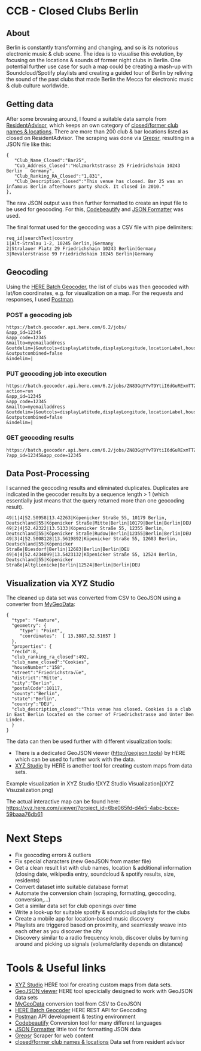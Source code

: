 # CCB - Closed Clubs Berlin

## About
Berlin is constantly transforming and changing, and so is its notorious electronic music & club scene. The idea is to visualise this evolution, by focusing on the locations & sounds of former night clubs in Berlin. One potential further use case for such a map could be creating a mash-up with Soundcloud/Spotify playlists and creating a guided tour of Berlin by reliving the sound of the past clubs that made Berlin the Mecca for electronic music & club culture worldwide.

## Getting data
After some browsing around, I found a suitable data sample from [ResidentAdvisor](https://www.residentadvisor.com), which keeps an own category of [closed/former club names & locations](https://www.residentadvisor.net/clubs.aspx?ai=34&status=closed). There are more than 200 club & bar locations listed as closed on ResidentAdvisor. The scraping was done via [Grepsr](https://app.grepsr.com/app/concierge/welcome), resulting in a JSON file like this:

```
{
   "Club_Name_Closed":"Bar25",
   "Cub_Address_Closed":"Holzmarktstrasse 25 Friedrichshain 10243 Berlin   Germany",
   "Club_Ranking_RA_Closed":"1,831",
   "Club_Description_Closed":"This venue has closed. Bar 25 was an infamous Berlin afterhours party shack. It closed in 2010."
},
```

The raw JSON output was then further formatted to create an input file to be used for geocoding. For this, [Codebeautify](https://codebeautify.org) and [JSON Formatter](https://jsonformatter.curiousconcept.com) was used.

The final format used for the geocoding was a CSV file with pipe delimiters:

```
req_id|searchText|country
1|Alt-Stralau 1-2, 10245 Berlin,|Germany
2|Stralauer Platz 29 Friedrichshain 10243 Berlin|Germany
3|Revalerstrasse 99 Friedrichshain 10245 Berlin|Germany
```

## Geocoding
Using the [HERE Batch Geocoder](https://developer.here.com/documentation/batch-geocoder/topics/quick-start.html), the list of clubs was then geocoded with lat/lon coordinates, e.g. for visualization on a map. For the requests and responses, I used [Postman](https://www.getpostman.com).



### POST a geocoding job
```
https://batch.geocoder.api.here.com/6.2/jobs/
&app_id=12345
&app_code=12345
&mailto=myemailaddress
&outdelim=|&outcols=displayLatitude,displayLongitude,locationLabel,houseNumber,street,district,city,postalCode,county,state,country
&outputcombined=false
&indelim=|
```
### PUT geocoding job into execution

```
https://batch.geocoder.api.here.com/6.2/jobs/ZN83GqYYvT9YtiI6dGuRExmTTZfauiLP?action=run
&app_id=12345
&app_code=12345
&mailto=myemailaddress
&outdelim=|&outcols=displayLatitude,displayLongitude,locationLabel,houseNumber,street,district,city,postalCode,county,state,country
&outputcombined=false
&indelim=|
```

### GET geocoding results
```
https://batch.geocoder.api.here.com/6.2/jobs/ZN83GqYYvT9YtiI6dGuRExmTTZfauiLP/result
?app_id=12345&app_code=12345
```


## Data Post-Processing

I scanned the geocoding results and eliminated duplicates. Duplicates are indicated in the geocoder results by a sequence length > 1 (which essentially just means that the query returned more than one geocoding result).

```
49|1|4|52.50958|13.42263|Köpenicker Straße 55, 10179 Berlin, Deutschland|55|Köpenicker Straße|Mitte|Berlin|10179|Berlin|Berlin|DEU
49|2|4|52.42322|13.5133|Köpenicker Straße 55, 12355 Berlin, Deutschland|55|Köpenicker Straße|Rudow|Berlin|12355|Berlin|Berlin|DEU
49|3|4|52.5008128|13.5619892|Köpenicker Straße 55, 12683 Berlin, Deutschland|55|Köpenicker Straße|Biesdorf|Berlin|12683|Berlin|Berlin|DEU
49|4|4|52.4234099|13.5423132|Köpenicker Straße 55, 12524 Berlin, Deutschland|55|Köpenicker Straße|Altglienicke|Berlin|12524|Berlin|Berlin|DEU
```


## Visualization via XYZ Studio

The cleaned up data set was converted from CSV to GeoJSON using a converter from [MyGeoData](https://mygeodata.cloud/converter/csv-to-geojson):

```
{
  "type": "Feature",
  "geometry": {
     "type": "Point",
     "coordinates":  [ 13.3887,52.51657 ]
  },
  "properties": {
  "recId":8,
  "club_ranking_ra_closed":492,
  "club_name_closed":"Cookies",
  "houseNumber":"158",
  "street":"Friedrichstra√üe",
  "district":"Mitte",
  "city":"Berlin",
  "postalCode":10117,
  "county":"Berlin",
  "state":"Berlin",
  "country":"DEU",
  "club_description_closed":"This venue has closed. Cookies is a club in East Berlin located on the corner of Friedrichstrasse and Unter Den Linden.
  }
}
```

The data can then be used further with different visualization tools:
+ There is a dedicated GeoJSON viewer (http://geojson.tools) by HERE which can be used to further work with the data.
+ [XYZ Studio](https://xyz.here.com/studio) by HERE is another tool for creating custom maps from data sets.

Example visualization in XYZ Studio
![XYZ Studio Visualization](XYZ Visuzalization.png)

The actual interactive map can be found here: https://xyz.here.com/viewer/?project_id=6be065fd-d4e5-4abc-bcce-59baaa76db61

# Next Steps

+ Fix geocoding  errors & outliers
+ Fix special characters (new GeoJSON from master file)
+ Get a clean result list with club names, location & additional information (closing date, wikipedia entry, soundcloud & spotify results, size, residents)
+ Convert dataset into suitable database format
+ Automate the conversion chain (scraping, formatting, geocoding, conversion,...)
+ Get a similar data set for club openings over time
+ Write a look-up for suitable spotify & soundcloud playlists for the clubs
+ Create a mobile app for location-based music discovery
+ Playlists are triggered based on proximity, and seamlessly weave into each other as you discover the city
+ Discovery similar to a radio frequency knob, discover clubs by turning around and picking up signals (volume/clarity depends on distance)

# Tools & Useful links
+ [XYZ Studio](https://xyz.here.com/studio) HERE tool for creating custom maps from data sets.
+ [GeoJSON viewer](http://geojson.tools) HERE tool specicially designed to work with GeoJSON data sets
+ [MyGeoData](https://mygeodata.cloud/converter/csv-to-geojson) conversion tool from CSV to GeoJSON
+ [HERE Batch Geocoder](https://developer.here.com/documentation/batch-geocoder/topics/quick-start.html) HERE REST API for Geocoding
+ [Postman](https://www.getpostman.com) API development & testing environment
+ [Codebeautify](https://codebeautify.org) Conversion tool for many different languages
+ [JSON Formatter](https://jsonformatter.curiousconcept.com) little tool for formatting JSON data
+ [Grepsr](https://app.grepsr.com/app/concierge/welcome) Scraper for web content
+ [closed/former club names & locations](https://www.residentadvisor.net/clubs.aspx?ai=34&status=closed) Data set from resident advisor
